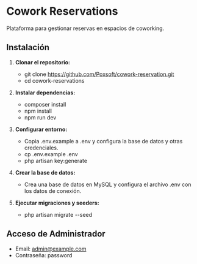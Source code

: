 # Cowork Reservations
Plataforma para gestionar reservas en espacios de coworking.

## Instalación

1. **Clonar el repositorio:**
   - git clone https://github.com/Poxsoft/cowork-reservation.git
   - cd cowork-reservations

2. **Instalar dependencias:**
    - composer install
    - npm install
    - npm run dev

1. **Configurar entorno:**
    - Copia .env.example a .env y configura la base de datos y otras credenciales.
    - cp .env.example .env
    - php artisan key:generate

4. **Crear la base de datos:**
    - Crea una base de datos en MySQL y configura el archivo .env con los datos de conexión.

5. **Ejecutar migraciones y seeders:**
    - php artisan migrate --seed

## Acceso de Administrador

- Email: admin@example.com
- Contraseña: password
